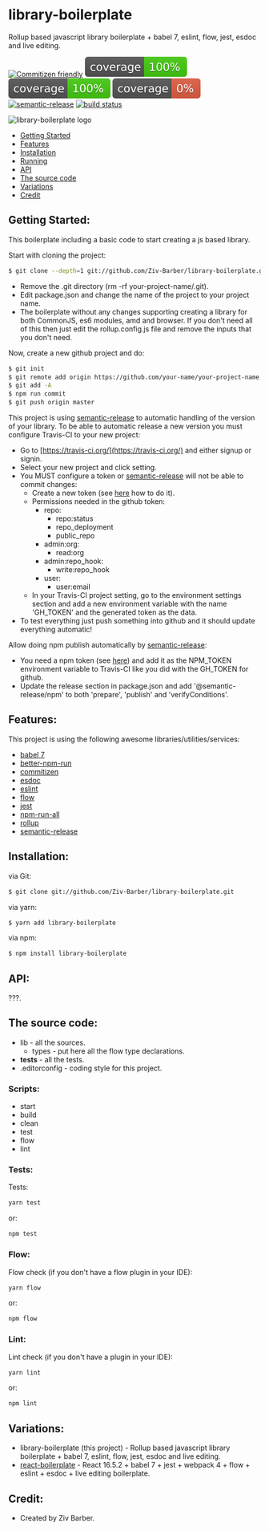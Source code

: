 # library-boilerplate

Rollup based javascript library boilerplate + babel 7, eslint, flow, jest, esdoc and live editing.

[![Commitizen friendly](https://img.shields.io/badge/commitizen-friendly-brightgreen.svg)](http://commitizen.github.io/cz-cli/)
[![coverage statements](./coverage/badge-statements.svg)](https://github.com/pamepeixinho/jest-coverage-badges)
[![coverage lines](./coverage/badge-lines.svg)](https://github.com/pamepeixinho/jest-coverage-badges)
[![coverage functions](./coverage/badge-functions.svg)](https://github.com/pamepeixinho/jest-coverage-badges)
[![semantic-release](https://img.shields.io/badge/%20%20%F0%9F%93%A6%F0%9F%9A%80-semantic--release-e10079.svg)](https://github.com/semantic-release/semantic-release)
[![build status](https://travis-ci.org/undefined/library-boilerplate.svg?branch&#x3D;master)](https://travis-ci.org/undefined/library-boilerplate)

![library-boilerplate logo](https://cdn-images-1.medium.com/max/1500/1*LQbS9RgHy93y9JH8ltejuQ.jpeg)

- [Getting Started](#getstart)
- [Features](#features)
- [Installation](#inst)
- [Running](#run)
- [API](#ref)
- [The source code](#code)
- [Variations](#other)
- [Credit](#credit)

<a name="getstart"></a>
## Getting Started: ##

This boilerplate including a basic code to start creating a js based library.

Start with cloning the project:

```bash
$ git clone --depth=1 git://github.com/Ziv-Barber/library-boilerplate.git your-project-name
```

- Remove the .git directory (rm -rf your-project-name/.git).
- Edit package.json and change the name of the project to your project name.
- The boilerplate without any changes supporting creating a library for both CommonJS, es6 modules, amd and browser. If you don't need all of this then just edit the rollup.config.js file and remove the inputs that you don't need.

Now, create a new github project and do:
	
```bash
$ git init
$ git remote add origin https://github.com/your-name/your-project-name.git
$ git add -A
$ npm run commit
$ git push origin master
```

This project is using [semantic-release](https://github.com/semantic-release/semantic-release) to automatic handling of the version of your library. To be able to automatic release a new version you must configure Travis-CI to your new project:

- Go to [https://travis-ci.org/](https://travis-ci.org/) and either signup or signin.
- Select your new project and click setting.
- You MUST configure a token or [semantic-release](https://github.com/semantic-release/semantic-release) will not be able to commit changes:
  - Create a new token (see [here](https://help.github.com/articles/creating-a-personal-access-token-for-the-command-line/) how to do it).
  - Permissions needed in the github token:
    - repo:
      - repo:status
      - repo_deployment
      - public_repo
    - admin:org:
      - read:org
    - admin:repo_hook:
      - write:repo_hook
    - user:
      - user:email
  - In your Travis-CI project setting, go to the environment settings section and add a new environment variable with the name 'GH_TOKEN' and the generated token as the data.
- To test everything just push something into github and it should update everything automatic!

Allow doing npm publish automatically by [semantic-release](https://github.com/semantic-release/semantic-release):

- You need a npm token (see [here](https://docs.npmjs.com/getting-started/working_with_tokens#how-to-create-new-tokens)) and add it as the NPM_TOKEN environment variable to Travis-CI like you did with the GH_TOKEN for github.
- Update the release section in package.json and add '@semantic-release/npm' to both 'prepare', 'publish' and 'verifyConditions'.

<a name="features"></a>
## Features: ##

This project is using the following awesome libraries/utilities/services:

- [babel 7](https://babeljs.io/)
- [better-npm-run](https://github.com/benoror/better-npm-run)
- [commitizen](http://commitizen.github.io/cz-cli)
- [esdoc](https://esdoc.org/)
- [eslint](https://eslint.org/)
- [flow](https://flow.org/)
- [jest](https://jestjs.io/)
- [npm-run-all](https://github.com/mysticatea/npm-run-all)
- [rollup](https://rollupjs.org/)
- [semantic-release](https://github.com/semantic-release/semantic-release)

<a name="inst"></a>
## Installation: ##

via Git:

```bash
$ git clone git://github.com/Ziv-Barber/library-boilerplate.git
```

via yarn:

```bash
$ yarn add library-boilerplate
```

via npm:

```bash
$ npm install library-boilerplate
```

<a name="ref"></a>
## API: ##

???.

<a name="code"></a>
## The source code: ##

- lib - all the sources.
  - types - put here all the flow type declarations.
- __tests__ - all the tests.
- .editorconfig - coding style for this project.

### Scripts: ###

- start
- build
- clean
- test
- flow
- lint

### Tests: ###

Tests:

```bash
yarn test
```

or:

```bash
npm test
```

### Flow: ###

Flow check (if you don't have a flow plugin in your IDE):

```bash
yarn flow
```

or:

```bash
npm flow
```

### Lint: ###

Lint check (if you don't have a plugin in your IDE):

```bash
yarn lint
```

or:

```bash
npm lint
```

<a name="other"></a>
## Variations: ##

- library-boilerplate (this project) - Rollup based javascript library boilerplate + babel 7, eslint, flow, jest, esdoc and live editing.
- [react-boilerplate](https://github.com/Ziv-Barber/react-boilerplate) - React 16.5.2 + babel 7 + jest + webpack 4 + flow + eslint + esdoc + live editing boilerplate.

<a name="credits"></a>
## Credit: ##

- Created by Ziv Barber.
